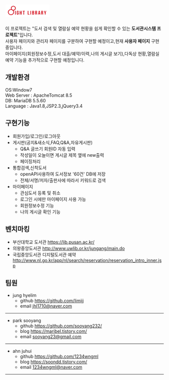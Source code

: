 # <img src="./WebContent/img/site-logo.png" width="140" height="40">  
이 프로젝트는 "도서 검색 및 열람실 예약 현황을 쉽게 확인할 수 있는 **도서관시스템 프로젝트**"입니다.  
사용자 페이지와 관리자 페이지를 구분하여 구현할 예정이고,현재 **사용자 페이지** 구현 중입니다.   
마이페이지(회원정보수정,도서 대출/예약/이력,나의 게시글 보기),다독상 현황,열람실 예약 기능을 추가적으로 구현할 예정입니다.

## 개발환경
OS:Window7  
Web Server : ApacheTomcat 8.5  
DB: MariaDB 5.5.60  
Language : Java1.8,JSP2.3,jQuery3.4

## 구현기능
+ 회원가입/로그인/로그아웃
+ 게시판(공지&새소식,FAQ,Q&A,자유게시판)
    + Q&A 글쓰기 회원ID 자동 입력
    + 작성일이 오늘이면 게시글 제목 옆에 new출력
    + 페이징처리
+ 통합검색,신착도서
    + openAPI사용하여 도서정보 '60건' DB에 저장
    + 전체/서명/저자/출판사에 따라서 키워드로 검색
+ 마이페이지
    + 관심도서 등록 및 취소  
    + 로그인 시에만 마이페이지 사용 가능
    + 회원정보수정 기능
    + 나의 게시글 확인 기능


## 벤치마킹
+ 부산대학교 도서관 <https://lib.pusan.ac.kr/>
+ 의왕중앙도서관 <http://www.uwlib.or.kr/jungang/main.do>
+ 국립중앙도서관 디지털도서관 예약 <http://www.nl.go.kr/app/nl/search/reservation/reservation_intro_inner.jsp>

## 팀원
+ jung hyelim  
    + github <https://github.com/limijj>  
    + email <jhl1710@naver.com>  

***  
+ park sooyang  
    + github <https://github.com/sooyang232/>  
    + blog <https://maribel.tistory.com/>  
    + email <sooyang23@gmail.com>  
    
***   
+ ahn juhui  
    + github <https://github.com/1234wngml>  
    + blog <https://soondd.tistory.com/>  
    + email <1234wngml@naver.com>  
    
***
